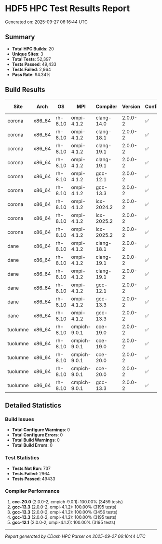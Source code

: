 # HDF5 HPC Test Results Report

Generated on: 2025-09-27 06:16:44 UTC

## Summary

- **Total HPC Builds**: 20
- **Unique Sites**: 3
- **Total Tests**: 52,397
- **Tests Passed**: 49,433
- **Tests Failed**: 2,964
- **Pass Rate**: 94.34%

## Build Results

| Site | Arch | OS | MPI | Compiler | Version | Configure | Build | Tests | Pass Rate |
|------|------|----|-----|----------|---------|-----------|-------|-------|-----------|
| corona | x86_64 | rh-8.10 | ompi-4.1.2 | clang-14.0 | 2.0.0-2 | ✅ | ✅ | 3176/3197 | 99.3% |
| corona | x86_64 | rh-8.10 | ompi-4.1.2 | clang-18.1 | 2.0.0-2 | ✅ | ✅ | 0/0 | 0.0% |
| corona | x86_64 | rh-8.10 | ompi-4.1.2 | clang-19.1 | 2.0.0-2 | ✅ | ✅ | 3136/3456 | 90.7% |
| corona | x86_64 | rh-8.10 | ompi-4.1.2 | clang-19.1 | 2.0.0-2 | ✅ | ✅ | 3136/3456 | 90.7% |
| corona | x86_64 | rh-8.10 | ompi-4.1.2 | gcc-12.1 | 2.0.0-2 | ✅ | ✅ | 3456/3456 | 100.0% |
| corona | x86_64 | rh-8.10 | ompi-4.1.2 | gcc-13.3 | 2.0.0-2 | ✅ | ✅ | 3456/3456 | 100.0% |
| corona | x86_64 | rh-8.10 | ompi-4.1.2 | icx-2024.2 | 2.0.0-2 | ✅ | ✅ | 3195/3197 | 99.9% |
| corona | x86_64 | rh-8.10 | ompi-4.1.2 | icx-2025.2 | 2.0.0-2 | ✅ | ✅ | 3195/3197 | 99.9% |
| corona | x86_64 | rh-8.10 | ompi-4.1.2 | icx-2025.2 | 2.0.0-2 | ✅ | ✅ | 3195/3197 | 99.9% |
| dane | x86_64 | rh-8.10 | ompi-4.1.2 | clang-18.1 | 2.0.0-2 | ✅ | ✅ | 0/0 | 0.0% |
| dane | x86_64 | rh-8.10 | ompi-4.1.2 | clang-19.1 | 2.0.0-2 | ✅ | ✅ | 2892/3193 | 90.6% |
| dane | x86_64 | rh-8.10 | ompi-4.1.2 | clang-19.1 | 2.0.0-2 | ✅ | ✅ | 2893/3193 | 90.6% |
| dane | x86_64 | rh-8.10 | ompi-4.1.2 | gcc-12.1 | 2.0.0-2 | ✅ | ✅ | 3195/3195 | 100.0% |
| dane | x86_64 | rh-8.10 | ompi-4.1.2 | gcc-13.3 | 2.0.0-2 | ✅ | ✅ | 3195/3195 | 100.0% |
| dane | x86_64 | rh-8.10 | ompi-4.1.2 | gcc-13.3 | 2.0.0-2 | ✅ | ✅ | 3195/3195 | 100.0% |
| tuolumne | x86_64 | rh-8.10 | cmpich-9.0.1 | cce-19.0 | 2.0.0-2 | ✅ | ✅ | 0/0 | 0.0% |
| tuolumne | x86_64 | rh-8.10 | cmpich-9.0.1 | cce-19.0 | 2.0.0-2 | ✅ | ✅ | 1200/2896 | 41.4% |
| tuolumne | x86_64 | rh-8.10 | cmpich-9.0.1 | cce-20.0 | 2.0.0-2 | ✅ | ✅ | 3459/3459 | 100.0% |
| tuolumne | x86_64 | rh-8.10 | cmpich-9.0.1 | cce-20.0 | 2.0.0-2 | ✅ | ✅ | 3459/3459 | 100.0% |
| tuolumne | x86_64 | rh-8.10 | cmpich-9.0.1 | gcc-13.3 | 2.0.0-2 | ✅ | ✅ | 0/0 | 0.0% |

## Detailed Statistics

### Build Issues
- **Total Configure Warnings**: 0
- **Total Configure Errors**: 0
- **Total Build Warnings**: 0
- **Total Build Errors**: 0

### Test Statistics
- **Tests Not Run**: 737
- **Tests Failed**: 2964
- **Tests Passed**: 49433

### Compiler Performance
1. **cce-20.0** (2.0.0-2, cmpich-9.0.1): 100.00% (3459 tests)
2. **gcc-13.3** (2.0.0-2, ompi-4.1.2): 100.00% (3195 tests)
3. **gcc-13.3** (2.0.0-2, ompi-4.1.2): 100.00% (3456 tests)
4. **gcc-13.3** (2.0.0-2, ompi-4.1.2): 100.00% (3195 tests)
5. **gcc-12.1** (2.0.0-2, ompi-4.1.2): 100.00% (3195 tests)

---
*Report generated by CDash HPC Parser on 2025-09-27 06:16:44 UTC*
